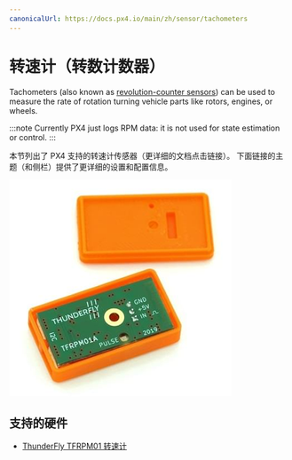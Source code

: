 ```yaml
---
canonicalUrl: https://docs.px4.io/main/zh/sensor/tachometers
---
```


# 转速计（转数计数器）

Tachometers (also known as [revolution-counter sensors](https://en.wikipedia.org/wiki/Tachometer#In_automobiles,_trucks,_tractors_and_aircraft)) can be used to measure the rate of rotation turning vehicle parts like rotors, engines, or wheels.

:::note
Currently PX4 just logs RPM data: it is not used for state estimation or control.
:::

本节列出了 PX4 支持的转速计传感器（更详细的文档点击链接）。 下面链接的主题（和侧栏）提供了更详细的设置和配置信息。

![TFRPM01A](../../assets/hardware/sensors/tfrpm/tfrpm01_electronics.jpg)

## 支持的硬件

- [ThunderFly TFRPM01 转速计](../sensor/thunderfly_tachometer.md)
